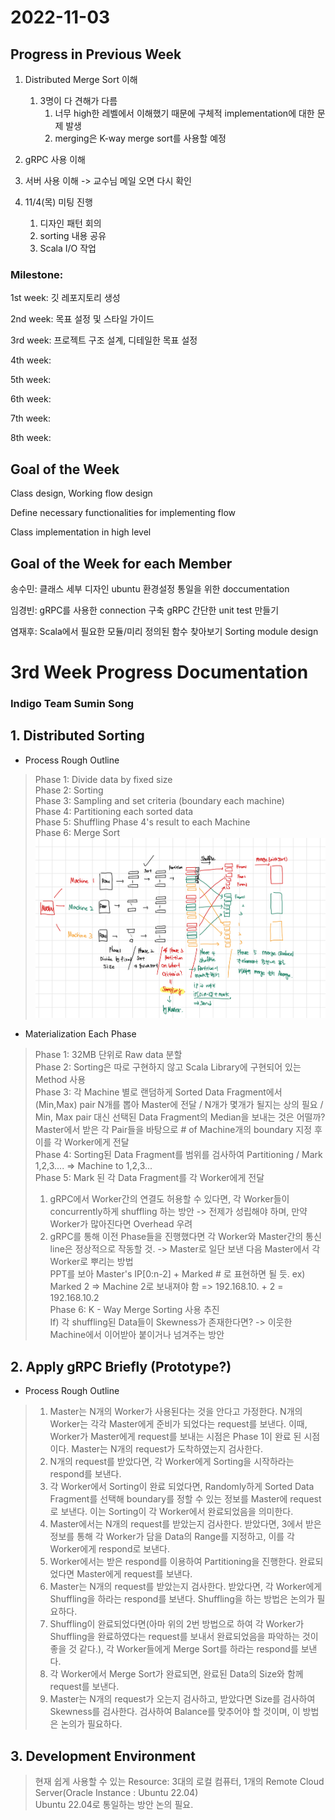 # 2022-11-03

## Progress in Previous Week
1. Distributed Merge Sort 이해
   1. 3명이 다 견해가 다름
      1. 너무 high한 레벨에서 이해했기 때문에 구체적 implementation에 대한 문제 발생
      2. merging은 K-way merge sort를 사용할 예정

2. gRPC 사용 이해

3. 서버 사용 이해 -> 교수님 메일 오면 다시 확인

4. 11/4(목) 미팅 진행
   1. 디자인 패턴 회의
   2. sorting 내용 공유
   3. Scala I/O 작업 


### Milestone:

1st week: 깃 레포지토리 생성

2nd week: 목표 설정 및 스타일 가이드

3rd week: 프로젝트 구조 설계, 디테일한 목표 설정

4th week: 

5th week: 

6th week: 

7th week: 

8th week: 

## Goal of the Week

Class design, Working flow design

Define necessary functionalities for implementing flow

Class implementation in high level

## Goal of the Week for each Member

송수민:
클래스 세부 디자인
ubuntu 환경설정 통일을 위한 doccumentation

임경빈:
gRPC를 사용한 connection 구축
gRPC 간단한 unit test 만들기

염재후:
Scala에서 필요한 모듈/미리 정의된 함수 찾아보기
Sorting module design
# 3rd Week Progress Documentation
### Indigo Team Sumin Song
## 1. Distributed Sorting
- Process Rough Outline
> Phase 1: Divide data by fixed size <br>
> Phase 2: Sorting <br>
> Phase 3: Sampling and set criteria (boundary each machine) <br>
> Phase 4: Partitioning each sorted data <br>
> Phase 5: Shuffling Phase 4's result to each Machine<br>
> Phase 6: Merge Sort 
![Outline](./Figure/Rough_Outline.jpeg)
- Materialization Each Phase
> Phase 1: 32MB 단위로 Raw data 분할 <br>
> Phase 2: Sorting은 따로 구현하지 않고 Scala Library에 구현되어 있는 Method 사용 <br>
> Phase 3: 각 Machine 별로 랜덤하게 Sorted Data Fragment에서 (Min,Max) pair N개를 뽑아 Master에 전달 / N개가 몇개가 될지는 상의 필요 / Min, Max pair 대신 선택된 Data Fragment의 Median을 보내는 것은 어떨까? <br>
> Master에서 받은 각 Pair들을 바탕으로 # of Machine개의 boundary 지정 후 이를 각 Worker에게 전달 <br>
> Phase 4: Sorting된 Data Fragment를 범위를 검사하여 Partitioning / Mark 1,2,3.... => Machine to 1,2,3...<br>
> Phase 5: Mark 된 각 Data Fragment를 각 Worker에게 전달 <br>
> 1. gRPC에서 Worker간의 연결도 허용할 수 있다면, 각 Worker들이 concurrently하게 shuffling 하는 방안 -> 전제가 성립해야 하며, 만약 Worker가 많아진다면 Overhead 우려 <br>
> 2. gRPC를 통해 이전 Phase들을 진행했다면 각 Worker와 Master간의 통신 line은 정상적으로 작동할 것. -> Master로 일단 보낸 다음 Master에서 각 Worker로 뿌리는 방법 <br>
> PPT를 보아 Master's IP[0:n-2] + Marked # 로 표현하면 될 듯. ex) Marked 2 => Machine 2로 보내져야 함 => 192.168.10. + 2 = 192.168.10.2 <br>
>Phase 6: K - Way Merge Sorting 사용 추진 <br>
> If) 각 shuffling된 Data들이 Skewness가 존재한다면? -> 이웃한 Machine에서 이어받아 붙이거나 넘겨주는 방안

## 2. Apply gRPC Briefly (Prototype?)
 - Process Rough Outline
> 1. Master는 N개의 Worker가 사용된다는 것을 안다고 가정한다. N개의 Worker는 각각 Master에게 준비가 되었다는 request를 보낸다. 이때, Worker가 Master에게 request를 보내는 시점은 Phase 1이 완료 된 시점이다. Master는 N개의 request가 도착하였는지 검사한다.
> 2. N개의 request를 받았다면, 각 Worker에게 Sorting을 시작하라는 respond를 보낸다.
> 3. 각 Worker에서 Sorting이 완료 되었다면, Randomly하게 Sorted Data Fragment를 선택해 boundary를 정할 수 있는 정보를 Master에 request로 보낸다. 이는 Sorting이 각 Worker에서 완료되었음을 의미한다.
> 4. Master에서는 N개의 request를 받았는지 검사한다. 받았다면, 3에서 받은 정보를 통해 각 Worker가 담을 Data의 Range를 지정하고, 이를 각 Worker에게 respond로 보낸다.
> 5. Worker에서는 받은 respond를 이용하여 Partitioning을 진행한다. 완료되었다면 Master에게 request를 보낸다.
> 6. Master는 N개의 request를 받았는지 검사한다. 받았다면, 각 Worker에게 Shuffling을 하라는 respond를 보낸다. Shuffling을 하는 방법은 논의가 필요하다.
> 7. Shuffling이 완료되었다면(아마 위의 2번 방법으로 하여 각 Worker가 Shuffling을 완료하였다는 request를 보내서 완료되었음을 파악하는 것이 좋을 것 같다.), 각 Worker들에게 Merge Sort를 하라는 respond를 보낸다.
> 8. 각 Worker에서 Merge Sort가 완료되면, 완료된 Data의 Size와 함께 request를 보낸다.
> 9. Master는 N개의 request가 오는지 검사하고, 받았다면 Size를 검사하여 Skewness를 검사한다. 검사하여 Balance를 맞추어야 할 것이며, 이 방법은 논의가 필요하다.

## 3. Development Environment
> 현재 쉽게 사용할 수 있는 Resource: 3대의 로컬 컴퓨터, 1개의 Remote Cloud Server(Oracle Instance : Ubuntu 22.04) <br>
> Ubuntu 22.04로 통일하는 방안 논의 필요.